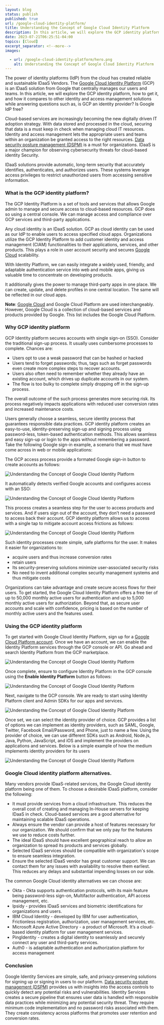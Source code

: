 ```yaml
---
layout: blog
status: publish
published: true
url: /google-cloud-identity-platform/
title: Understanding the Concept of Google Cloud Identity Platform
description: In this article, we will explore the GCP identity platform, how to get it, and how it compares to other identity and access management solutions while answering questions such as, is GCP an identity provider? Is Google IdP free?.
date: 2023-07-21T06:25:51-04:00
topics: [Cloud]
excerpt_separator: <!--more-->
images:

  - url: /google-cloud-identity-platform/hero.png
    alt: Understanding the Concept of Google Cloud Identity Platform
---
```

The power of identity platforms (IdP) from the cloud has created reliable and sustainable IDaaS Vendors. The [Google Cloud Identity Platform](https://cloud.google.com/identity-platform) (GCP) is an IDaaS solution from Google that centrally manages our users and teams. In this article, we will explore the GCP identity platform, how to get it, and how it compares to other identity and access management solutions while answering questions such as, is GCP an identity provider? Is Google IdP free?
<!--more-->

Cloud-based services are increasingly becoming the new digitally driven IT adoption strategy. With data stored and processed in the cloud, securing that data is a must keep in check when managing cloud IT resources. Identity and access management lets the appropriate users and teams within an organization be granted access to the right resources. [Data security posture management (DSPM)](https://www.flowsecurity.com/what-is-dspm-a-comprehensive-overview/) is a must for organizations. IDaaS is a major champion for observing cybersecurity threats for cloud-based identity Security.

IDaaS solutions provide automatic, long-term security that accurately identifies, authenticates, and authorizes users. These systems leverage access privileges to restrict unauthorized users from accessing sensitive information.

### What is the GCP identity platform?

The GCP Identity Platform is a set of tools and services that allows Google admin to manage and secure access to cloud-based resources. GCP does so using a central console. We can manage access and compliance over GCP services and third-party applications.

Any cloud identity is an IDaaS solution. GCP as cloud identity can be used as our IdP to enable users to access specified cloud apps. Organizations utilize the GCP Identity Platform to add customer identity and access management (CIAM) functionalities to their applications, services, and other products. This plays a role in user account security and secures [Google Cloud](https://cloud.google.com/) scalability. 

With Identity Platform, we can easily integrate a widely used, friendly, and adaptable authentication service into web and mobile apps, giving us valuable time to concentrate on developing products.


It additionally gives the power to manage third-party apps in one place. We can create, update, and delete profiles in one central location. The same will be reflected in our cloud apps.

**Note**: [Google Cloud](https://cloud.google.com/) and Google Cloud Platform are used interchangeably. However, Google Cloud is a collection of cloud-based services and products provided by Google. This list includes the Google Cloud Platform.

### Why GCP identity platform

GCP Identity platform secures accounts with single sign-on (SSO). Consider the traditional sign-up process. It usually uses cumbersome processes to complete. Chances are:

- Users opt to use a weak password that can be hashed or hacked
- Users tend to forget passwords; thus, tags such as forget passwords even create more complex steps to recover accounts.
- Users also often need to remember whether they already have an existing account, which drives up duplicate accounts in our system.
- The flow is too bulky to complete simply dropping off in the sign-up process.

The overall outcome of the such process generates more securing risk. Its process negatively impacts applications with reduced user conversion rates and increased maintenance costs.

Users generally choose a seamless, secure identity process that guarantees responsible data practices. GCP identity platform creates an easy-to-use, identity-preserving sign-up and signing process using password-less, token-based authentication methods. This allows seamless and easy sign-up or login to the apps without remembering a password. Take the following Google sign-in example, a scenario that we must have come across in web or mobile applications:

The GCP access process provide a formated Google sign-in button to create accounts as follows:

![Understanding the Concept of Google Cloud Identity Platform](/google-cloud-identity-platform/signin.png)

It automatically detects verified Google accounts and configures access with an SSO:

![Understanding the Concept of Google Cloud Identity Platform](google-cloud-identity-platform/signnup.png)

This process creates a seamless step for the user to access products and services. And if users sign out of the account, they don’t need a password to access back their account. GCP identity platform allows us to access with a single tap to mitigate account access frictions as follows:

![Understanding the Concept of Google Cloud Identity Platform](/google-cloud-identity-platform/cont.png)

Such identity processes create simple, safe platforms for the user. It makes it easier for organizations to:

- acquire users and thus increase conversion rates
- retain users
- Its security-preserving solutions minimize user-associated security risks
- No need to invent additional complex security management systems and thus mitigate costs

Organizations can take advantage and create secure access flows for their users. To get started, the Google Cloud Identity Platform offers a free tier of up to 50,000 monthly active users for authentication and up to 5,000 monthly active users for authorization. Beyond that, as secure user accounts and scale with confidence, pricing is based on the number of monthly active users and the features used.

### Using the GCP identity platform

To get started with Google Cloud Identity Platform, sign up for a [Google Cloud Platform account](https://cloud.google.com/gcp/?utm_source=google&utm_medium=cpc&utm_campaign=emea-emea-all-en-dr-bkws-all-all-trial-e-gcp-1011340&utm_content=text-ad-none-any-DEV_c-CRE_167354297997-ADGP_Hybrid+%7C+AW+SEM+%7C+BKWS+~+EXA_1:1_EMEA_EN_General_Cloud_TOP_google+cloud+platform-KWID_43700053280046500-aud-304040939401:kwd-26415313501-userloc_9073682&utm_term=KW_google+cloud+platform-NET_g-PLAC_&gclid=CjwKCAjw_YShBhAiEiwAMomsEOHu_h9gHWvMY0Z4wo7Me3OIKzXDG5fu8dkBDCFlrt4yYvpsp-0AshoChU4QAvD_BwE&gclsrc=aw.ds&hl=en). Once we have an account, we can enable the Identity Platform services through the GCP console or API. Go ahead and search Identity Platform from the GCP marketplace.

![Understanding the Concept of Google Cloud Identity Platform](/google-cloud-identity-platform/start.png)

Once complete, ensure to configure Identity Platform in the GCP console using the **Enable Identity Platform** button as follows:

![Understanding the Concept of Google Cloud Identity Platform](/google-cloud-identity-platform/2.png)

Next, navigate to the GCP console. We are ready to start using Identity Platform client and Admin SDKs for our apps and services.

![Understanding the Concept of Google Cloud Identity Platform](/google-cloud-identity-platform/3.png)

Once set, we can select the identity provider of choice. GCP provides a list of options we can implement as identity providers, such as SAML, Google, Twitter, Facebook Email/Password, and Phone, just to name a few. Using the provider of choice, we can use different SDKs such as Android, Node.js, Java, Python, JavaScript, and iOS and implement the providers on applications and services. Below is a simple example of how the medium implements identity providers for its users

![Understanding the Concept of Google Cloud Identity Platform](/google-cloud-identity-platform/apps.png)


### Google Cloud identity platform alternatives.

Many vendors provide IDaaS-related services, the Google Cloud identity platform being one of them. To choose a desirable IDaaS platform, consider the following:

- It must provide services from a cloud infrastructure. This reduces the overall cost of creating and managing In-House servers for keeping IDaaS in check. Cloud-based services are a good alternative for maintaining scalable IDaaS operations.
- Always ensure the vendor can provide a host of features necessary for our organization. We should confirm that we only pay for the features we use to reduce costs further.
- The ideal IDaaS should have excellent geographical reach to allow an organization to spread its products and services globally.
- Selected IDaaS services should be compatible with organization's scope to ensure seamless integration.
- Ensure the selected IDaaS vendor has great customer support. We can contact them for any issues with availability to resolve them earliest. This reduces any delays and substantial impending losses on our side.

The common Google Cloud identity alternatives we can choose are:

- Okta - Okta supports authentication protocols, with its main feature being password-less sign-on, Multifactor authentication, API access management, etc.
- Ipsidy - provides IDaaS services and biometric identifications for organizations and users.
- IBM Cloud Identity - developed by IBM for user authentication, Frictionless registration, authorization, user management services, etc.
- Microsoft Azure Active Directory - a product of Microsoft. It’s a cloud-based identity platform for user management services.
- PingIdentity - creates a digital identity to seamlessly and securely connect any user and third-party services.
- Auth0 - is adaptable authentication and authorization platform for access management

### Conclusion

Google Identity Services are simple, safe, and privacy-preserving solutions for signing up or signing in users to our platform. [Data security posture management (DSPM)](https://www.flowsecurity.com/what-is-dspm-a-comprehensive-overview/) provides us with insights into the access controls to quickly detect any potential risks and vulnerabilities. Identity Services creates a secure pipeline that ensures user data is handled with responsible data practices while minimizing any potential security threat. They require minimum code implementation and no password risks associated with them. They create consistency across platforms that promotes user retention and conversion rates.